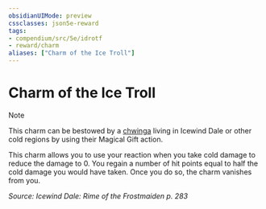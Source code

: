 ```yaml
---
obsidianUIMode: preview
cssclasses: json5e-reward
tags:
- compendium/src/5e/idrotf
- reward/charm
aliases: ["Charm of the Ice Troll"]
---
```

# Charm of the Ice Troll

> [!note]
> This charm can be bestowed by a [chwinga](2-Mechanics/CLI/bestiary/elemental/chwinga-toa.md) living in Icewind Dale or other cold regions by using their Magical Gift action.

This charm allows you to use your reaction when you take cold damage to reduce the damage to 0. You regain a number of hit points equal to half the cold damage you would have taken. Once you do so, the charm vanishes from you.

*Source: Icewind Dale: Rime of the Frostmaiden p. 283*